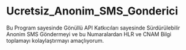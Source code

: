 # Ucretsiz_Anonim_SMS_Gonderici
Bu Program sayesinde Gönüllü API Katkıcıları sayesinde Sürdürülebilir Anonim SMS Göndermeyi ve bu Numaralardan HLR ve CNAM Bilgi toplamayı kolaylaştırmayı amaçlıyorum.
